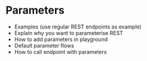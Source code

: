 # Parameters

- Examples (use regular REST endpoints as example)
- Explain why you want to parameterise REST
- How to add parameters in playground
- Default parameter flows
- How to call endpoint with parameters